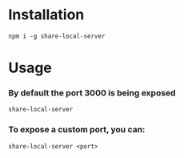 # Installation
```shell
npm i -g share-local-server
```

# Usage
### By default the port 3000 is being exposed
```shell
share-local-server
```

### To expose a custom port, you can:
```shell
share-local-server <port>
```
